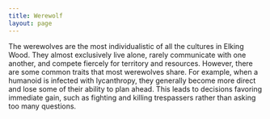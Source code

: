 ```yaml
---
title: Werewolf
layout: page
---
```


The werewolves are the most individualistic of all the cultures in Elking Wood. They almost exclusively live alone, rarely communicate with one another, and compete fiercely for territory and resources. However, there are some common traits that most werewolves share. For example, when a humanoid is infected with lycanthropy, they generally become more direct and lose some of their ability to plan ahead. This leads to decisions favoring immediate gain, such as fighting and killing trespassers rather than asking too many questions.
